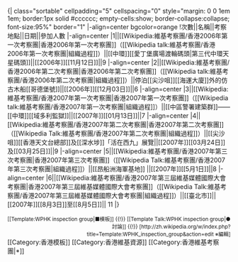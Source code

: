{| class="sortable" cellpadding="5" cellspacing="0" style="margin: 0 0 1em 1em; border:1px solid #cccccc; empty-cells:show; border-collapse:collapse; font-size:95%" border="1"
|-align=center bgcolor=orange
!次數||名稱||考察地點||日期||參加人數 
|-align=center
|1||[[Wikipedia:維基考察團/香港2006年第一次考察團|香港2006年第一次考察團]]（[[Wikipedia talk:維基考察團/香港2006年第一次考察團|組織過程]]）||[[中環]][[愛丁堡廣場渡輪碼頭|第三代中環天星碼頭]]||[[2006年]][[11月12日]]||9 
|-align=center
|2||[[Wikipedia:維基考察團/香港2006年第二次考察團|香港2006年第二次考察團]]（[[Wikipedia talk:維基考察團/香港2006年第二次考察團|組織過程]]）||停泊[[尖沙咀]][[海運大廈]]外的仿古木船[[哥德堡號]]||[[2006年]][[12月03日]]||6
|-align=center
|3||[[Wikipedia:維基考察團/香港2007年第一次考察團|香港2007年第一次考察團]]（[[Wikipedia talk:維基考察團/香港2007年第一次考察團|組織過程]]）||[[中區警署建築群]]——[[中環]][[域多利監獄]]||[[2007年]][[01月13日]]||7
|-align=center
|4||[[Wikipedia:維基考察團/香港2007年第二次考察團|香港2007年第二次考察團]]（[[Wikipedia Talk:維基考察團/香港2007年第二次考察團|組織過程]]）||[[尖沙咀]][[香港天文台總部]]及[[深水埗]]「活在西九」展覽||[[2007年]][[03月24日]]及[[03月25日]]||9
|-align=center
|5||[[Wikipedia:維基考察團/香港2007年第三次考察團|香港2007年第三次考察團]]（[[Wikipedia Talk:維基考察團/香港2007年第三次考察團|組織過程]]）||[[昂船洲海軍基地]] ||[[2007年]][[5月1日]]||8
|-align=center
|6||[[Wikipedia:維基考察團/香港2007年第三屆維基媒體國際大會考察團|香港2007年第三屆維基媒體國際大會考察團]]（[[Wikipedia Talk:維基考察團/香港2007年第三屆維基媒體國際大會考察團|組織過程]]）||[[臺北市]]||[[2007年]][[8月3日]]至[[8月5日]]|| 11
|}
<div style="text-align: right;">
<small>[[Template:WPHK inspection group|■模板]] {{!}} [[Template Talk:WPHK inspection group|●討論]] {{!}} [http://zh.wikipedia.org/w/index.php?title=Template:WPHK_inspection_group&action=edit ※編輯]</small>
</div></div>
<noinclude>
[[Category:香港模板]]
[[Category:香港維基資源]]
[[Category:香港維基考察團|*]]
</noinclude>